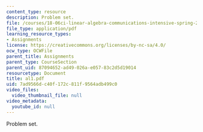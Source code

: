 ```yaml
---
content_type: resource
description: Problem set.
file: /courses/18-06ci-linear-algebra-communications-intensive-spring-2004/7ad9566dc40f172c811f9564adb499c0_al1.pdf
file_type: application/pdf
learning_resource_types:
- Assignments
license: https://creativecommons.org/licenses/by-nc-sa/4.0/
ocw_type: OCWFile
parent_title: Assignments
parent_type: CourseSection
parent_uid: 87094652-ad49-026a-e057-83c2d5d19014
resourcetype: Document
title: al1.pdf
uid: 7ad9566d-c40f-172c-811f-9564adb499c0
video_files:
  video_thumbnail_file: null
video_metadata:
  youtube_id: null
---
```

Problem set.